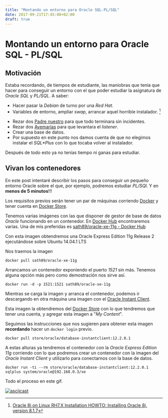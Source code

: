 ```yaml
---
title: "Montando un entorno para Oracle SQL-PL/SQL"
date: 2017-09-21T17:45:08+02:00
draft: true
---
```


# Montando un entorno para Oracle SQL - PL/SQL

## Motivación

Estaba recordando, de tiempos de estudiante, las maniobras que tenía que hacer para conseguir un entorno con el que poder estudiar la asignatura de _Oracle SQL_ y _PL/SQL_. A saber:

-	Hacer pasar la _Debian_ de turno por una _Red Hat_.
-	Variables de entorno, ampliar _swap_, arrancar aquel horrible instalador. [^1]
[^1]: [Oracle 8i on Linux RH7.X Installation HOWTO: Installing Oracle 8i, version 8.1.7](http://www.tldp.org/HOWTO/Oracle8-on-RH7X-HOWTO-3.html)
-	Rezar dos [Padre nuestro](https://es.wikipedia.org/wiki/Padre_nuestro) para que todo terminara sin incidentes.
-	Rezar dos [Avemarías](https://es.wikipedia.org/wiki/Avemar%C3%ADa) para que levantara el _listener_.
-	Crear una base de datos.
-	Por supuesto en este punto nos damos cuenta de que no elegimos instalar el _SQL*Plus_ con lo que tocaba volver al instalador. 
    
Después de todo esto ya no tenías tiempo ni ganas para estudiar.

## Vivan los contenedores

En este post intentaré describir los pasos para conseguir un pequeño entorno Oracle sobre el que, por ejemplo, podremos estudiar _PL/SQl_. Y en __menos de 5 minutos__!!!

Los requisitos previos serán tener un par de máquinas corriendo [Docker](https://www.docker.com/) y tener cuenta en [Docker Store](https://store.docker.com/).

Tenemos varias imágenes con las que disponer de gestor de base de datos _Oracle_ funcionando en un contenedor. En [Docker Hub](https://hub.docker.com/) encontraremos varias. Una de mis preferidas es [sath89/oracle-xe-11g - Docker Hub](https://hub.docker.com/r/sath89/oracle-xe-11g/)

Con esta imagen obtendremos una Oracle Express Edition 11g Release 2 ejecutándose sobre Ubuntu 14.04.1 LTS

Nos traemos la imagen 

```
docker pull sath89/oracle-xe-11g
```

Arrancamos un contenedor exponiendo el puerto _1521_ sin más. Tenemos alguna opción más pero como demostración nos sirve así.

```
docker run -d -p 1521:1521 sath89/oracle-xe-11g
```

Mientras se carga la imagen y arranca el contenedor, podemos ir descargando en otra máquina una imagen con el [Oracle Instant Client](http://www.oracle.com/technetwork/database/features/instant-client/index-097480.html).

Esta imagen la obtendremos del [Docker Store](https://store.docker.com/) con lo que tendremos que tener una cuenta, y agregar esta imagen a "_My Content_".

Seguimos las instrucciones que nos sugieren para obtener esta imagen __recordando__ hacer un `docker login` previo.

```
docker pull store/oracle/database-instantclient:12.2.0.1
```

A estas alturas ya tendremos el contenedor con la _Oracle Express Edition 11g_ corriendo con lo que podremos crear un contenedor con la imagen del _Oracle Instant Client_ y utilizarlo para conectarnos con la base de datos.

```
docker run -ti --rm store/oracle/database-instantclient:12.2.0.1 sqlplus system/oracle@192.168.0.3/xe
```

Todo el proceso en este gif.


[![asciicast](https://asciinema.org/a/FSCI1xOhFZqVGvjwVYZlr9jnq.png)](https://asciinema.org/a/FSCI1xOhFZqVGvjwVYZlr9jnq)

